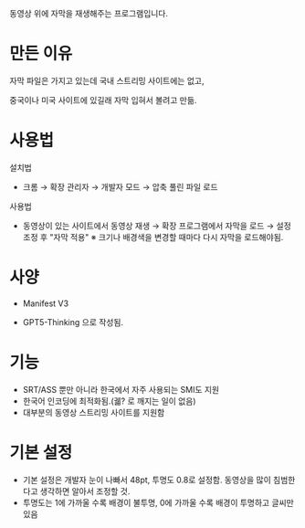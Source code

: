 동영상 위에 자막을 재생해주는 프로그램입니다.

# 만든 이유

자막 파일은 가지고 있는데 국내 스트리밍 사이트에는 없고, 

중국이나 미국 사이트에 있길래 자막 입혀서 볼려고 만듦.

# 사용법

설치법

* 크롬 → 확장 관리자 → 개발자 모드 → 압축 풀린 파일 로드

사용법

* 동영상이 있는 사이트에서 동영상 재생 → 확장 프로그램에서 자막을 로드 → 설정 조정 후 "자막 적용"
※ 크기나 배경색을 변경할 때마다 다시 자막을 로드해야됨.

 # 사양
 
 * Manifest V3
 
 * GPT5-Thinking 으로 작성됨.

 # 기능
 
* SRT/ASS 뿐만 아니라 한국에서 자주 사용되는 SMI도 지원
* 한국어 인코딩에 최적화됨.(궯? 로 깨지는 일이 없음)
* 대부분의 동영상 스트리밍 사이트를 지원함

 # 기본 설정
 * 기본 설정은 개발자 눈이 나빠서 48pt, 투명도 0.8로 설정함. 동영상을 많이 침범한다고 생각하면 알아서 조정할 것.
 * 투명도는 1에 가까울 수록 배경이 불투명, 0에 가까울 수록 배경이 투명하고 글씨만 있음
  
